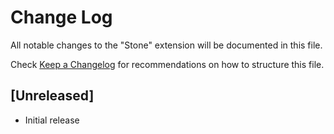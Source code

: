# Change Log

All notable changes to the "Stone" extension will be documented in this file.

Check [Keep a Changelog](http://keepachangelog.com/) for recommendations on how to structure this file.

## [Unreleased]

- Initial release

